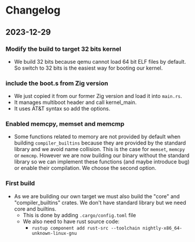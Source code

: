 # Changelog

## 2023-12-29

### Modify the build to target 32 bits kernel
- We build 32 bits because qemu cannot load 64 bit ELF files by default. So
switch to 32 bits is the easiest way for booting our kernel.

### include the boot.s from Zig version
- We just copied it from our former Zig version and load it into `main.rs`.
- It manages multiboot header and call kernel_main.
- It uses AT&T syntax so add the options.

### Enabled memcpy, memset and memcmp
- Some functions related to memory are not provided by default when building
`compiler_builtins` because they are provided by the standard library and we
avoid name collision. This is the case for `memset`, `memcpy` or `memcmp`.
However we are now building our binary without the standard library so we can
implement these functions (and maybe introduce bug) or enable their compilation.
We choose the second option.

### First build
- As we are building our own target we must also build the "core" and
"compiler_builtins" crates. We don't have standard library but we need core and
builtins.
  - This is done by adding `.cargo/config.toml` file
  - We also need to have rust source code:
    - `rustup component add rust-src --toolchain nightly-x86_64-unknown-linux-gnu`
